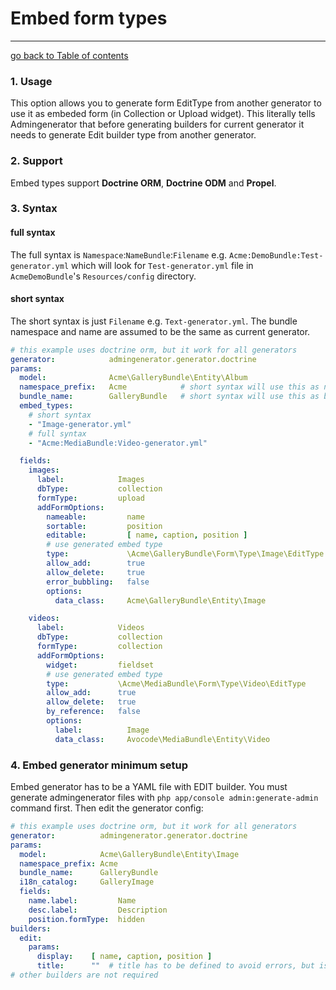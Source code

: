 # Embed form types
---------------------------------------

[go back to Table of contents][back-to-index]

[back-to-index]: https://github.com/symfony2admingenerator/AdmingeneratorGeneratorBundle/blob/master/Resources/doc/documentation.md#4-generator

### 1. Usage

This option allows you to generate form EditType from another generator to use it 
as embeded form (in Collection or Upload widget). This literally tells Admingenerator 
that before generating builders for current generator it needs to generate Edit builder
type from another generator.

### 2. Support

Embed types support **Doctrine ORM**, **Doctrine ODM** and **Propel**.

### 3. Syntax

#### full syntax

The full syntax is `Namespace`:`NameBundle`:`Filename` e.g. `Acme:DemoBundle:Test-generator.yml`
which will look for `Test-generator.yml` file in `AcmeDemoBundle`'s `Resources/config` directory.

#### short syntax

The short syntax is just `Filename` e.g. `Text-generator.yml`. The bundle namespace and name 
are assumed to be the same as current generator. 

```yaml
# this example uses doctrine orm, but it work for all generators
generator:            admingenerator.generator.doctrine
params:
  model:              Acme\GalleryBundle\Entity\Album
  namespace_prefix:   Acme            # short syntax will use this as namespace
  bundle_name:        GalleryBundle   # short syntax will use this as bundle name
  embed_types:
    # short syntax
    - "Image-generator.yml"
    # full syntax
    - "Acme:MediaBundle:Video-generator.yml"

  fields:
    images:
      label:            Images
      dbType:           collection
      formType:         upload
      addFormOptions:
        nameable:         name
        sortable:         position
        editable:         [ name, caption, position ]
        # use generated embed type
        type:             \Acme\GalleryBundle\Form\Type\Image\EditType
        allow_add:        true
        allow_delete:     true
        error_bubbling:   false
        options:
          data_class:     Acme\GalleryBundle\Entity\Image

    videos:
      label:            Videos
      dbType:           collection
      formType:         collection
      addFormOptions:
        widget:         fieldset
        # use generated embed type
        type:           \Acme\MediaBundle\Form\Type\Video\EditType
        allow_add:      true
        allow_delete:   true
        by_reference:   false
        options:
          label:          Image
          data_class:     Avocode\MediaBundle\Entity\Video
```

### 4. Embed generator minimum setup

Embed generator has to be a YAML file with EDIT builder. You must generate admingenerator 
files with `php app/console admin:generate-admin` command first. Then edit the generator 
config:

```yaml
# this example uses doctrine orm, but it work for all generators
generator:          admingenerator.generator.doctrine
params:
  model:            Acme\GalleryBundle\Entity\Image
  namespace_prefix: Acme
  bundle_name:      GalleryBundle
  i18n_catalog:     GalleryImage
  fields:
    name.label:         Name
    desc.label:         Description
    position.formType:  hidden
builders:
  edit:
    params:
      display:    [ name, caption, position ]
      title:      ""  # title has to be defined to avoid errors, but is not used
# other builders are not required
```
